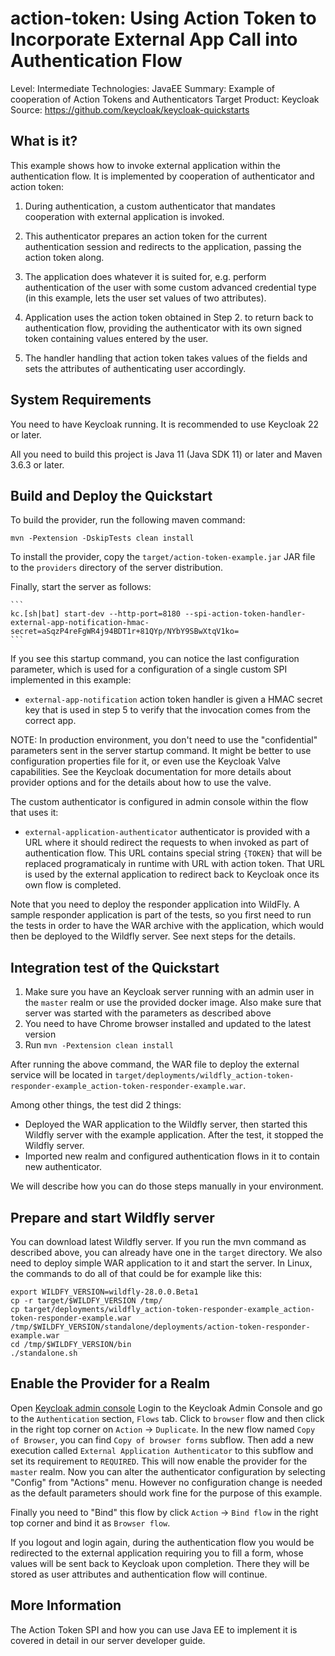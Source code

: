 action-token: Using Action Token to Incorporate External App Call into Authentication Flow
==========================================================================================

Level: Intermediate
Technologies: JavaEE
Summary: Example of cooperation of Action Tokens and Authenticators
Target Product: Keycloak  
Source: <https://github.com/keycloak/keycloak-quickstarts>  


What is it?
-----------

This example shows how to invoke external application within the authentication
flow. It is implemented by cooperation of authenticator and action token:

1. During authentication, a custom authenticator that mandates cooperation with
   external application is invoked.

2. This authenticator prepares an action token for the current authentication
   session and redirects to the application, passing the action token along.

3. The application does whatever it is suited for, e.g. perform authentication
   of the user with some custom advanced credential type (in this example, lets the
   user set values of two attributes).

4. Application uses the action token obtained in Step 2. to return back to
   authentication flow, providing the authenticator with its own signed token
   containing values entered by the user.

5. The handler handling that action token takes values of the fields and sets
   the attributes of authenticating user accordingly.


System Requirements
-------------------

You need to have <span>Keycloak</span> running. It is recommended to use Keycloak 22 or later.

All you need to build this project is Java 11 (Java SDK 11) or later and Maven 3.6.3 or later.


Build and Deploy the Quickstart
-------------------------------

To build the provider, run the following maven command:

   ````
   mvn -Pextension -DskipTests clean install
   ````

To install the provider, copy the `target/action-token-example.jar` JAR file to the `providers` directory of the server distribution.

Finally, start the server as follows:

    ```
    kc.[sh|bat] start-dev --http-port=8180 --spi-action-token-handler-external-app-notification-hmac-secret=aSqzP4reFgWR4j94BDT1r+81QYp/NYbY9SBwXtqV1ko=
    ```

If you see this startup command, you can notice the last configuration parameter, which is used for
a configuration of a single custom SPI implemented in this example:

 *  `external-app-notification` action token handler is given a HMAC secret key that
    is used in step 5 to verify that the invocation comes from the correct app.

NOTE: In production environment, you don't need to use the "confidential" parameters sent in the server startup command. It might be better
to use configuration properties file for it, or even use the Keycloak Valve capabilities. See the Keycloak documentation for more details about provider
options and for the details about how to use the valve.

The custom authenticator is configured in admin console within the flow that uses it:

 *  `external-application-authenticator` authenticator is provided with a URL
    where it should redirect the requests to when invoked as part of authentication
    flow. This URL contains special string `{TOKEN}` that will be replaced programaticaly in runtime with
    URL with action token. That URL is used by the external application to
    redirect back to Keycloak once its own flow is completed.

Note that you need to deploy the responder application into WildFly. A sample responder
application is part of the tests, so you first need to run the tests in order to have the WAR archive
with the application, which would then be deployed to the Wildfly server. See next steps for the details.

Integration test of the Quickstart
----------------------------------

1. Make sure you have an Keycloak server running with an admin user in the `master` realm or use the provided docker image. Also make sure that server
was started with the parameters as described above 
2. You need to have Chrome browser installed and updated to the latest version
3. Run `mvn -Pextension clean install`

After running the above command, the WAR file to deploy the external service will be located in
`target/deployments/wildfly_action-token-responder-example_action-token-responder-example.war`.

Among other things, the test did 2 things:
- Deployed the WAR application to the Wildfly server, then started this Wildfly server with the example application. After the test, it stopped the Wildfly server.
- Imported new realm and configured authentication flows in it to contain new authenticator.

We will describe how you can do those steps manually in your environment.

Prepare and start Wildfly server
----------------------
You can download latest Wildfly server. If you run the mvn command as described above, you can already have one in the `target` directory.
We also need to deploy simple WAR application to it and start the server. In Linux, the commands to do all of that could be for example like this:

```
export WILDFY_VERSION=wildfly-28.0.0.Beta1
cp -r target/$WILDFY_VERSION /tmp/
cp target/deployments/wildfly_action-token-responder-example_action-token-responder-example.war /tmp/$WILDFY_VERSION/standalone/deployments/action-token-responder-example.war
cd /tmp/$WILDFY_VERSION/bin
./standalone.sh
```

Enable the Provider for a Realm
-------------------------------
Open [Keycloak admin console](http://localhost:8180/admin)
Login to the Keycloak Admin Console and go to the `Authentication` section,
`Flows` tab. Click to `browser` flow and then click in the right top corner on `Action` -> `Duplicate`. In the new flow named `Copy of Browser`, 
you can find `Copy of browser forms` subflow. Then add a new execution called `External Application
Authenticator` to this subflow and set its requirement to `REQUIRED`. This will now enable
the provider for the `master` realm. Now you can alter the authenticator
configuration by selecting "Config" from "Actions" menu. However no configuration change is needed as the default parameters
should work fine for the purpose of this example.

Finally you need to "Bind" this flow by click `Action` -> `Bind flow` in the right top corner and bind it as `Browser flow`.

If you logout and login again, during the authentication flow you would be
redirected to the external application requiring you to fill a form, whose values
will be sent back to Keycloak upon completion. There they will be stored as user
attributes and authentication flow will continue.

More Information
----------------
The Action Token SPI and how you can use Java EE to implement it is covered in detail in our server developer guide.
